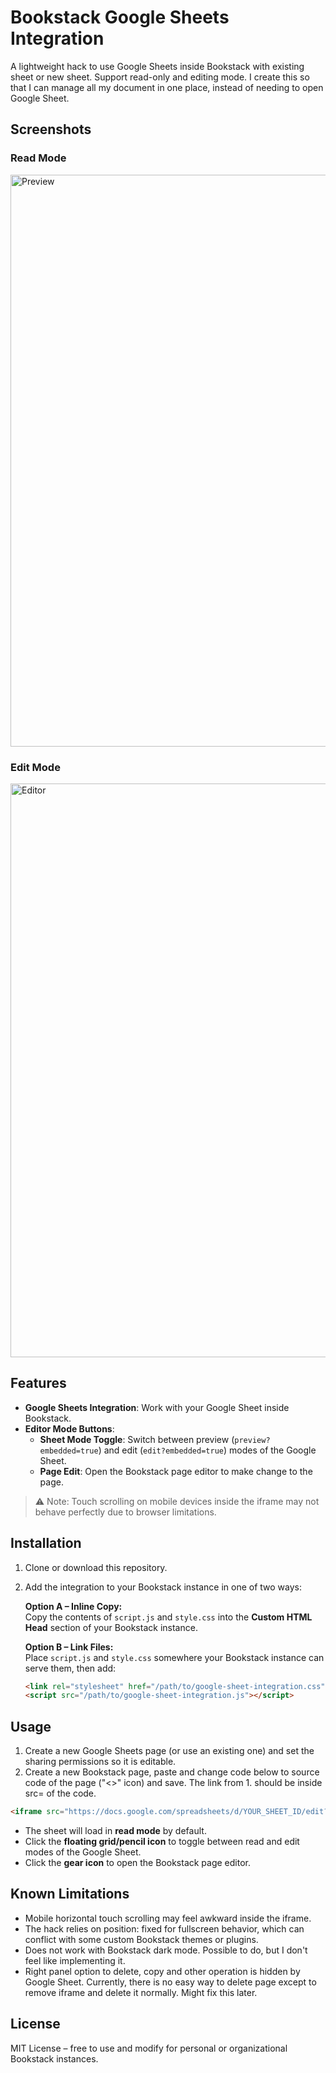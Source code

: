 # Bookstack Google Sheets Integration

A lightweight hack to use Google Sheets inside Bookstack with existing sheet or new sheet. Support read-only and editing mode. I create this so that I can manage all my document in one place, instead of needing to open Google Sheet.


## Screenshots

### Read Mode
<img width="1919" height="915" alt="Preview" src="https://github.com/user-attachments/assets/c5b85aaa-c2a9-4a77-937b-673f2f0acc17" />


### Edit Mode
<img width="1918" height="918" alt="Editor" src="https://github.com/user-attachments/assets/0341cecd-b8df-4592-a3f4-64b89d9bf0f5" />


## Features

- **Google Sheets Integration**: Work with your Google Sheet inside Bookstack.  
- **Editor Mode Buttons**:  
  - **Sheet Mode Toggle**: Switch between preview (`preview?embedded=true`) and edit (`edit?embedded=true`) modes of the Google Sheet.  
  - **Page Edit**: Open the Bookstack page editor to make change to the page.  

> ⚠️ Note: Touch scrolling on mobile devices inside the iframe may not behave perfectly due to browser limitations.


## Installation

1. Clone or download this repository.  

2. Add the integration to your Bookstack instance in one of two ways:

   **Option A – Inline Copy:**  
   Copy the contents of `script.js` and `style.css` into the **Custom HTML Head** section of your Bookstack instance.

   **Option B – Link Files:**  
   Place `script.js` and `style.css` somewhere your Bookstack instance can serve them, then add:

   ```html
   <link rel="stylesheet" href="/path/to/google-sheet-integration.css">
   <script src="/path/to/google-sheet-integration.js"></script>
   ```





## Usage

1. Create a new Google Sheets page (or use an existing one) and set the sharing permissions so it is editable.  
2. Create a new Bookstack page, paste and change code below to source code of the page ("<>" icon) and save. The link from 1. should be inside src= of the code.

```html
<iframe src="https://docs.google.com/spreadsheets/d/YOUR_SHEET_ID/edit?embedded=true"></iframe>
```

- The sheet will load in **read mode** by default.  
- Click the **floating grid/pencil icon** to toggle between read and edit modes of the Google Sheet.  
- Click the **gear icon** to open the Bookstack page editor.



## Known Limitations

- Mobile horizontal touch scrolling may feel awkward inside the iframe.
- The hack relies on position: fixed for fullscreen behavior, which can conflict with some custom Bookstack themes or plugins.
- Does not work with Bookstack dark mode. Possible to do, but I don't feel like implementing it.
- Right panel option to delete, copy and other operation is hidden by Google Sheet. Currently, there is no easy way to delete page except to remove iframe and delete it normally. Might fix this later.

## License

MIT License – free to use and modify for personal or organizational Bookstack instances.
